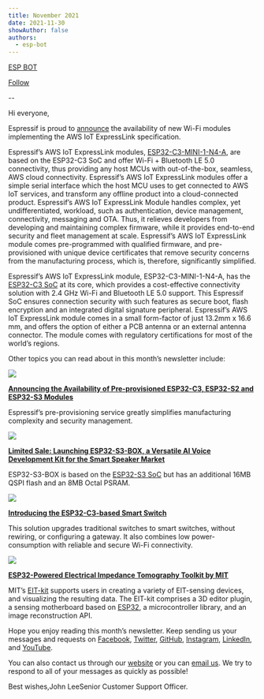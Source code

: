 ```yaml
---
title: November 2021
date: 2021-11-30
showAuthor: false
authors: 
  - esp-bot
---
```

[ESP BOT](https://medium.com/@espbot?source=post_page-----d75a402cb216--------------------------------)

[Follow](https://medium.com/m/signin?actionUrl=https%3A%2F%2Fmedium.com%2F_%2Fsubscribe%2Fuser%2F71611a95e5c4&operation=register&redirect=https%3A%2F%2Fblog.espressif.com%2Fnovember-2021-d75a402cb216&user=ESP+BOT&userId=71611a95e5c4&source=post_page-71611a95e5c4----d75a402cb216---------------------post_header-----------)

--

Hi everyone,

Espressif is proud to [announce](https://www.espressif.com/en/news/Espressif_AWS_IoT_ExpressLink) the availability of new Wi-Fi modules implementing the AWS IoT ExpressLink specification.

Espressif’s AWS IoT ExpressLink modules, [ESP32-C3-MINI-1-N4-A](https://devices.amazonaws.com/detail/a3G0h00000E2JnNEAV/ESP32-C3-AWS-IoT-ExpressLink-Module), are based on the ESP32-C3 SoC and offer Wi-Fi + Bluetooth LE 5.0 connectivity, thus providing any host MCUs with out-of-the-box, seamless, AWS cloud connectivity. Espressif’s AWS IoT ExpressLink modules offer a simple serial interface which the host MCU uses to get connected to AWS IoT services, and transform any offline product into a cloud-connected product. Espressif’s AWS IoT ExpressLink Module handles complex, yet undifferentiated, workload, such as authentication, device management, connectivity, messaging and OTA. Thus, it relieves developers from developing and maintaining complex firmware, while it provides end-to-end security and fleet management at scale. Espressif’s AWS IoT ExpressLink module comes pre-programmed with qualified firmware, and pre-provisioned with unique device certificates that remove security concerns from the manufacturing process, which is, therefore, significantly simplified.

Espressif’s AWS IoT ExpressLink module, ESP32-C3-MINI-1-N4-A, has the [ESP32-C3 SoC](https://www.espressif.com/en/products/socs/esp32-c3) at its core, which provides a cost-effective connectivity solution with 2.4 GHz Wi-Fi and Bluetooth LE 5.0 support. This Espressif SoC ensures connection security with such features as secure boot, flash encryption and an integrated digital signature peripheral. Espressif’s AWS IoT ExpressLink module comes in a small form-factor of just 13.2mm x 16.6 mm, and offers the option of either a PCB antenna or an external antenna connector. The module comes with regulatory certifications for most of the world’s regions.

Other topics you can read about in this month’s newsletter include:

![](https://miro.medium.com/v2/resize:fit:640/format:webp/0*YfKd2sKNcgrwHRGv.png)

[__Announcing the Availability of Pre-provisioned ESP32-C3, ESP32-S2 and ESP32-S3 Modules__ ](https://www.espressif.com/en/news/C3_S2_S3_Module_Pre-Provisioning_Service)

Espressif’s pre-provisioning service greatly simplifies manufacturing complexity and security management.

![](https://miro.medium.com/v2/resize:fit:640/format:webp/0*Ucs73Gw999c8ablM.png)

[__Limited Sale: Launching ESP32-S3-BOX, a Versatile AI Voice Development Kit for the Smart Speaker Market__ ](https://www.espressif.com/en/news/ESP32-S3-BOX)

ESP32-S3-BOX is based on the [ESP32-S3 SoC](https://www.espressif.com/en/products/socs/esp32-s3) but has an additional 16MB QSPI flash and an 8MB Octal PSRAM.

![](https://miro.medium.com/v2/resize:fit:640/format:webp/0*LINMm3VuK5u2_Nsb.png)

[__Introducing the ESP32-C3-based Smart Switch__ ](https://www.espressif.com/en/news/ESP-Smart-Switch)

This solution upgrades traditional switches to smart switches, without rewiring, or configuring a gateway. It also combines low power-consumption with reliable and secure Wi-Fi connectivity.

![](https://miro.medium.com/v2/resize:fit:640/format:webp/0*QpO3F47-_F2HaZ8F.png)

[__ESP32-Powered Electrical Impedance Tomography Toolkit by MIT__ ](https://www.espressif.com/en/news/EIT-kit)

MIT’s [EIT-kit](https://hcie.csail.mit.edu/research/eit-kit/eit-kit.html) supports users in creating a variety of EIT-sensing devices, and visualizing the resulting data. The EIT-kit comprises a 3D editor plugin, a sensing motherboard based on [ESP32](https://www.espressif.com/en/products/socs/esp32), a microcontroller library, and an image reconstruction API.

Hope you enjoy reading this month’s newsletter. Keep sending us your messages and requests on [Facebook](https://espressif.us15.list-manage.com/track/click?u=40830afd8eb6f70ab5e47b7a4&id=17b3da1f43&e=309e9b0452), [Twitter](https://espressif.us15.list-manage.com/track/click?u=40830afd8eb6f70ab5e47b7a4&id=42d796ed0b&e=309e9b0452), [GitHub](https://espressif.us15.list-manage.com/track/click?u=40830afd8eb6f70ab5e47b7a4&id=b0a5397616&e=309e9b0452), [Instagram](https://espressif.us15.list-manage.com/track/click?u=40830afd8eb6f70ab5e47b7a4&id=728a543172&e=309e9b0452), [LinkedIn](https://espressif.us15.list-manage.com/track/click?u=40830afd8eb6f70ab5e47b7a4&id=dc4d14fad8&e=309e9b0452), and [YouTube](https://espressif.us15.list-manage.com/track/click?u=40830afd8eb6f70ab5e47b7a4&id=1c408cbd68&e=309e9b0452).

You can also contact us through our [website](https://espressif.us15.list-manage.com/track/click?u=40830afd8eb6f70ab5e47b7a4&id=b7a2feccd8&e=309e9b0452) or you can [email us](mailto:newsletter@espressif.com). We try to respond to all of your messages as quickly as possible!

Best wishes,John LeeSenior Customer Support Officer.
